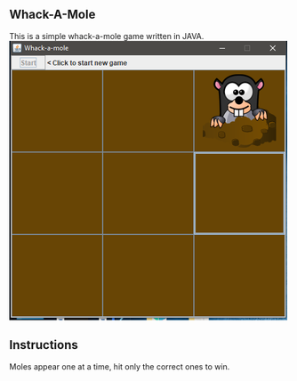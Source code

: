 ## Whack-A-Mole
This is a simple whack-a-mole game written in JAVA.
![](Whack-A-Mole/screenshot%20of%20program%20running.png)

## Instructions
Moles appear one at a time, hit only the correct ones to win.

